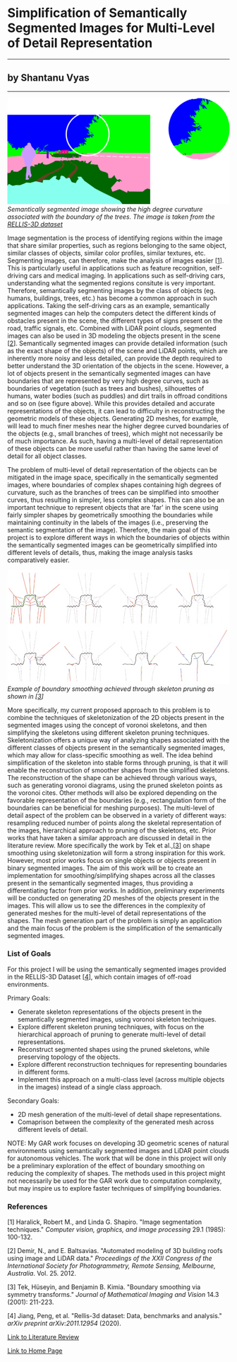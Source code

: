 <!-- layout: default
title: "Project Proposal"
permalink: /csce645/proposal/ -->
# Simplification of Semantically Segmented Images for Multi-Level of Detail Representation
---
## by Shantanu Vyas
---
![Image](/assets/images/proposal_pic_00.png) *Semantically segmented image showing the high degree curvature associated with the boundary of the trees. The image is taken from the [RELLIS-3D dataset](https://arxiv.org/abs/2011.12954)*
 
Image segmentation is the process of identifying regions within the image that share similar properties, such as regions belonging to the same object, similar classes of objects, similar color profiles, similar textures, etc. Segmenting images, can therefore, make the analysis of images easier [[1](https://www.sciencedirect.com/science/article/pii/S0734189X85901537)]. This is particularly useful in applications such as feature recognition, self-driving cars and medical imaging. In applications such as self-driving cars, understanding what the segmented regions consitute is very important. Therefore, semantically segmenting images by the class of objects (eg. humans, buildings, trees, etc.) has become a common approach in such applications. Taking the self-driving cars as an example, semantically segmented images can help the computers detect the different kinds of obstacles present in the scene, the different types of signs present on the road, traffic signals, etc. Combined with LiDAR point clouds, segmented images can also be used in 3D modeling the objects present in the scene [[2](https://ethz.ch/content/dam/ethz/special-interest/baug/igp/photogrammetry-remote-sensing-dam/documents/pdf/isprs_2012_demir_baltsavias.pdf)]. Semantically segmented images can provide detailed information (such as the exact shape of the objects) of the scene and LiDAR points, which are inherently more noisy and less detailed, can provide the depth required to better understand the 3D orientation of the objects in the scene. However, a lot of objects present in the semantically segmented images can have boundaries that are represented by very high degree curves, such as boundaries of vegetation (such as trees and bushes), silhouettes of humans, water bodies (such as puddles) and dirt trails in offroad conditions and so on (see figure above). While this provides detailed and accurate representations of the objects, it can lead to difficulty in reconstructing the geometric models of these objects. Generating 2D meshes, for example, will lead to much finer meshes near the higher degree curved boundaries of the objects (e.g., small branches of trees), which might not necessarily be of much importance. As such, having a multi-level of detail representation of these objects can be more useful rather than having the same level of detail for all object classes. 

The problem of multi-level of detail representation of the objects can be mitigated in the image space, specifically in the semantically segmented images, where boundaries of complex shapes containing high degrees of curvature, such as the branches of trees can be simplified into smoother curves, thus resulting in simpler, less complex shapes. This can also be an important technique to represent objects that are 'far' in the scene using fairly simpler shapes by geometrically smoothing the boundaries while maintaining continuity in the labels of the images (i.e., preserving the semantic segmentation of the image). Therefore, the main goal of this project is to explore different ways in which the boundaries of objects within the semantically segmented images can be geometrically simplified into different levels of details, thus, making the image analysis tasks comparatively easier. 

![Boundary Smoothing](/assets/images/boundary_smoothing.PNG) *Example of boundary smoothing achieved through skeleton pruning as shown in [[3](https://link.springer.com/article/10.1023/A:1011229911541)]*

More specifically, my current proposed approach to this problem is to combine the techniques of skeletonization of the 2D objects present in the segmented images using the concept of voronoi skeletons, and then simplifying the skeletons using different skeleton pruning techniques. Skeletonization offers a unique way of analyzing shapes associated with the different classes of objects present in the semantically segmented images, which may allow for class-specific smoothing as well. The idea behind simplification of the skeleton into stable forms through pruning, is that it will enable the reconstruction of smoother shapes from the simplified skeletons. The reconstruction of the shape can be achieved through various ways, such as generating voronoi diagrams, using the pruned skeleton points as the voronoi cites. Other methods will also be explored depending on the favorable representation of the boundaries (e.g., rectangulation form of the boundaries can be beneficial for meshing purposes). The multi-level of detail aspect of the problem can be observed in a variety of different ways: resampling reduced number of points along the skeletal representation of the images, hierarchical approach to pruning of the skeletons, etc. Prior works that have taken a similar approach are discussed in detail in the literature review. More specifically the work by Tek et al.,[[3](https://link.springer.com/article/10.1023/A:1011229911541)] on shape smoothing using skeletonization will form a strong inspiration for this work. However, most prior works focus on single objects or objects present in binary segmented images. The aim of this work will be to create an implementation for smoothing/simplifying shapes across all the classes present in the semantically segmented images, thus providing a differentiating factor from prior works. In addition, preliminary experiments will be conducted on generating 2D meshes of the objects present in the images. This will allow us to see the differences in the complexity of generated meshes for the multi-level of detail representations of the shapes. The mesh generation part of the problem is simply an application and the main focus of the problem is the simplification of the semantically segmented images.

### List of Goals
For this project I will be using the semantically segmented images provided in the RELLIS-3D Dataset [[4](https://arxiv.org/abs/2011.12954)], which contain images of off-road environments.

Primary Goals:
- Generate skeleton representations of the objects present in the semantically segmented images, using voronoi skeleton techniques.
- Explore different skeleton pruning techniques, with focus on the hierarchical approach of pruning to generate multi-level of detail representations.
- Reconstruct segmented shapes using the pruned skeletons, while preserving topology of the objects.
- Explore different reconstruction techniques for representing boundaries in different forms.
- Implement this approach on a multi-class level (across multiple objects in the images) instead of a single class approach.

Secondary Goals:
- 2D mesh generation of the multi-level of detail shape representations.
- Comaprison between the complexity of the generated mesh across different levels of detail.

NOTE: My GAR work focuses on developing 3D geometric scenes of natural environments using semantically segmented images and LiDAR point clouds for autonomous vehicles. The work that will be done in this project will only be a preliminary exploration of the effect of boundary smoothing on reducing the complexity of shapes. The methods used in this project might not necessarily be used for the GAR work due to computation complexity, but may inspire us to explore faster techniques of simplifying boundaries.

### References
[1] Haralick, Robert M., and Linda G. Shapiro. "Image segmentation techniques." _Computer vision, graphics, and image processing_ 29.1 (1985): 100-132.

[2] Demir, N., and E. Baltsavias. "Automated modeling of 3D building roofs using image and LiDAR data." _Proceedings of the XXII Congress of the International Society for Photogrammetry, Remote Sensing, Melbourne, Australia_. Vol. 25. 2012.

[3] Tek, Hüseyin, and Benjamin B. Kimia. "Boundary smoothing via symmetry transforms." _Journal of Mathematical Imaging and Vision_ 14.3 (2001): 211-223.

[4] Jiang, Peng, et al. "Rellis-3d dataset: Data, benchmarks and analysis." _arXiv preprint arXiv:2011.12954_ (2020).

[Link to Literature Review](https://sjvyas.github.io/csce645/literature-review)

[Link to Home Page](https://sjvyas.github.io/csce645/)

